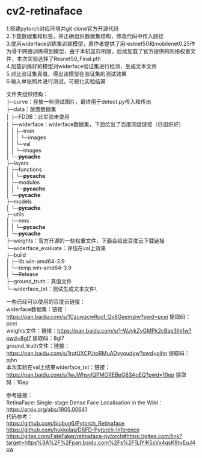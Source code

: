 # cv2-retinaface
1.搭建pytorch对应环境并git clone官方开源代码\
2.下载数据集和标签，并正确组织数据集结构，修改代码中传入路径\
3.使用widerface训练集训练模型，原作者提供了用restnet50和mobilenet0.25作为骨干网络训练得到模型，由于本机显存所限，后续加载了官方提供的网络权重文件，本次实验选择了Resnet50\_Final.pth\
4.加载训练好的模型对widerface验证集进行检测，生成文本文件\
5.对比验证集真值，得出该模型在验证集的测试效果\
6.输入单张照片进行测试，可视化实验结果

文件夹组织结构：\
├─curve：存放一些测试图片，最终用于detect.py传入和传出\
├─data：放置数据集\
│  ├─FDDB：此实验未使用\
│  ├─widerface：widerface数据集，下面给出了百度网盘链接（已组织好）\
│  │  ├─train\
│  │  │  └─images\
│  │  └─val\
│  │      └─images\
│  └─__pycache__\
├─layers\
│  ├─functions\
│  │  └─__pycache__\
│  ├─modules\
│  │  └─__pycache__\
│  └─__pycache__\
├─models\
│  └─__pycache__\
├─utils\
│  ├─nms\
│  │  └─__pycache__\
│  └─__pycache__\
├─weights：官方开源的一些权重文件，下面会给出百度云下载链接\
└─widerface_evaluate：评估在val上效果\
    ├─build\
    │  ├─lib.win-amd64-3.9\
    │  └─temp.win-amd64-3.9\
    │      └─Release\
    ├─ground_truth：真值文件\
    └─widerface_txt：测试生成文本文件\

一些已经可以使用的百度云链接：\
widerface数据集：链接：https://pan.baidu.com/s/1CzuwzcwRccf_Qv8Geemziw?pwd=pcei 提取码：pcei \
weights文件：链接：https://pan.baidu.com/s/1-WJykZyGMPk2cBae3lIk1w?pwd=8gl7 提取码：8gl7 \
ground_truth文件：链接：https://pan.baidu.com/s/1rotUXCPJtoRMuADvyoudyw?pwd=pjhn 提取码：pjhn \
本次实验在val上结果widerface_txt：链接：https://pan.baidu.com/s/1wJWhsylQPMOREBeG63AoEQ?pwd=10ep 提取码：10ep 

参考链接：\
RetinaFace: Single-stage Dense Face Localisation in the Wild：https://arxiv.org/abs/1905.00641 \
代码参考：\
https://github.com/biubug6/Pytorch_Retinaface \
https://github.com/hukkelas/DSFD-Pytorch-Inference \
https://gitee.com/FateFaker/retinaface-pytorch#https://gitee.com/link?target=https%3A%2F%2Fpan.baidu.com%2Fs%2F1LIYlK5sVx4qsK9tvEuJ4cw

        
